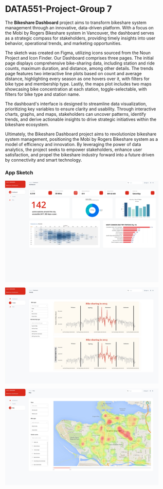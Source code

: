 # DATA551-Project-Group 7

The **Bikeshare Dashboard** project aims to transform bikeshare system management through an innovative, data-driven platform. With a focus on the Mobi by Rogers Bikeshare system in Vancouver, the dashboard serves as a strategic compass for stakeholders, providing timely insights into user behavior, operational trends, and marketing opportunities.

The sketch was created on Figma, utilizing icons sourced from the Noun Project and Icon Finder. Our Dashboard comprises three pages. The initial page displays comprehensive bike-sharing data, including station and ride counts, maximum duration, and distance, among other details. The trends page features two interactive line plots based on count and average distance, highlighting every season as one hovers over it, with filters for bike type and membership type. Lastly, the maps plot includes two maps showcasing bike concentration at each station, toggle-selectable, with filters for bike type and station name.

The dashboard's interface is designed to streamline data visualization, prioritizing key variables to ensure clarity and usability. Through interactive charts, graphs, and maps, stakeholders can uncover patterns, identify trends, and derive actionable insights to drive strategic initiatives within the bikeshare ecosystem.

Ultimately, the Bikeshare Dashboard project aims to revolutionize bikeshare system management, positioning the Mobi by Rogers Bikeshare system as a model of efficiency and innovation. By leveraging the power of data analytics, the project seeks to empower stakeholders, enhance user satisfaction, and propel the bikeshare industry forward into a future driven by connectivity and smart technology.

### App Sketch

![Dashboard](https://github.com/cmulya/DATA551-Project/blob/main/App%20Sketch/Dashboard.png)

![Trends](https://github.com/cmulya/DATA551-Project/blob/main/App%20Sketch/Trends.jpeg)

![Maps](https://github.com/cmulya/DATA551-Project/blob/main/App%20Sketch/Maps.jpeg)
